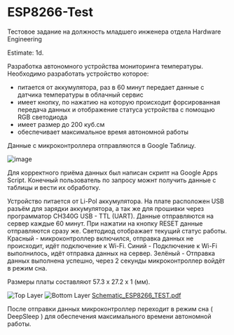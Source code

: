 # ESP8266-Test
Тестовое задание на должность младшего инженера отдела Hardware Engineering

Estimate: 1d.

Разработка автономного устройства мониторинга температуры.
Необходимо разработать устройство которое:
- питается от аккумулятора, раз в 60 минут передает данные с датчика
температуры в облачный сервис
- имеет кнопку, по нажатию на которую происходит форсированная передача
данных и отображение статуса устройства с помощью RGB светодиода
- имеет размер до 200 куб.см
- обеспечивает максимальное время автономной работы

Данные с микроконтроллера отправляются в Google Таблицу.

![image](https://user-images.githubusercontent.com/86648566/201518374-345191f8-e4a4-4879-9404-dbd976a94eac.png)

Для корректного приёма данных был написан скрипт на Google Apps Script.
Конечный пользователь по запросу можнт получить данные с таблицы и вести их обработку.

Устройство питается от Li-Pol аккумулятора. На плате расположен USB разъём для зарядки аккумулятора, а так же для прошивки через программатор CH340G USB - TTL (UART).
Данные отправляются на сервер каждые 60 минут. При нажатии на кнопку RESET данные отправляются сразу же.
Светодиод отображает текущий статус работы. Красный - микроконтроллер включился, отправка данных не происходит, идёт подключение к Wi-Fi. Синий - Подключение к Wi-Fi выполнилось, идёт отправка данных на сервер. Зелёный - Отправка данных выполнена успешно, через 2 секунды микроконтроллер войдёт в режим сна. 

Размеры платы составляют 57.3 x 27.2 x 1 (мм).

![Top Layer](https://user-images.githubusercontent.com/86648566/201518845-c4c28703-9d9f-46c8-b5d5-39b075fb38f3.png)
![Bottom Layer](https://user-images.githubusercontent.com/86648566/201518847-e511643b-36c0-40cf-9fb3-12f85dcd2595.png)
[Schematic_ESP8266_TEST.pdf](https://github.com/Fantonrko/ESP8266-Test/files/9997039/Schematic_ESP8266_TEST.pdf)

После отправки данных микроконтроллер переходит в режим сна ( DeepSleep ) для обеспечения максимального времени автономной работы.
